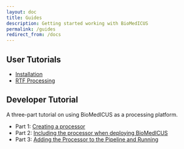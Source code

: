 ```yaml
---
layout: doc
title: Guides
description: Getting started working with BioMedICUS
permalink: /guides
redirect_from: /docs
---
```


## User Tutorials

- [Installation](installation)
- [RTF Processing](rtf-processing)


## Developer Tutorial

A three-part tutorial on using BioMedICUS as a processing platform.

- Part 1: [Creating a processor](dev-tutorial/tutorial-1)
- Part 2: [Including the processor when deploying BioMedICUS](dev-tutorial/tutorial-2)
- Part 3: [Adding the Processor to the Pipeline and Running](dev-tutorial/tutorial-3)
